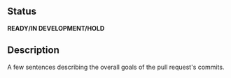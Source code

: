 ## Status
**READY/IN DEVELOPMENT/HOLD**

## Description
A few sentences describing the overall goals of the pull request's commits.
